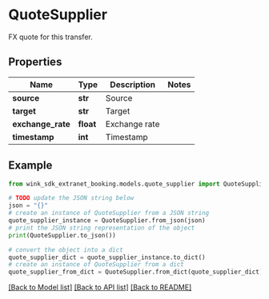 # QuoteSupplier

FX quote for this transfer.

## Properties

Name | Type | Description | Notes
------------ | ------------- | ------------- | -------------
**source** | **str** | Source | 
**target** | **str** | Target | 
**exchange_rate** | **float** | Exchange rate | 
**timestamp** | **int** | Timestamp | 

## Example

```python
from wink_sdk_extranet_booking.models.quote_supplier import QuoteSupplier

# TODO update the JSON string below
json = "{}"
# create an instance of QuoteSupplier from a JSON string
quote_supplier_instance = QuoteSupplier.from_json(json)
# print the JSON string representation of the object
print(QuoteSupplier.to_json())

# convert the object into a dict
quote_supplier_dict = quote_supplier_instance.to_dict()
# create an instance of QuoteSupplier from a dict
quote_supplier_from_dict = QuoteSupplier.from_dict(quote_supplier_dict)
```
[[Back to Model list]](../README.md#documentation-for-models) [[Back to API list]](../README.md#documentation-for-api-endpoints) [[Back to README]](../README.md)


